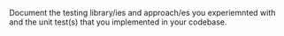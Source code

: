 Document the testing library/ies and approach/es you experiemnted with and the unit test(s) that you implemented in your codebase.